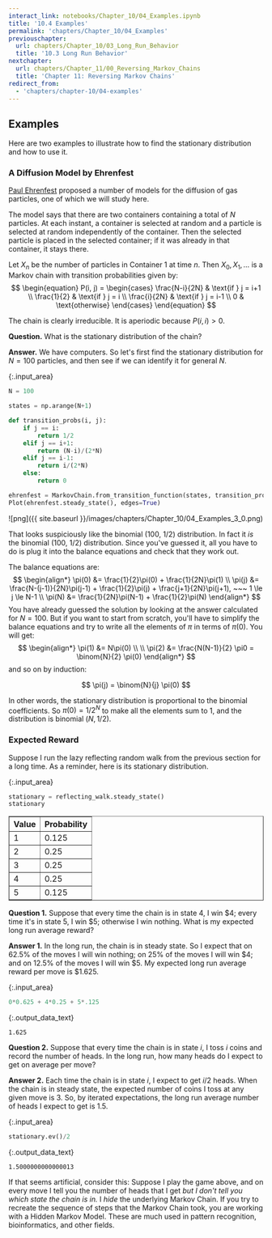 ```yaml
---
interact_link: notebooks/Chapter_10/04_Examples.ipynb
title: '10.4 Examples'
permalink: 'chapters/Chapter_10/04_Examples'
previouschapter:
  url: chapters/Chapter_10/03_Long_Run_Behavior
  title: '10.3 Long Run Behavior'
nextchapter:
  url: chapters/Chapter_11/00_Reversing_Markov_Chains
  title: 'Chapter 11: Reversing Markov Chains'
redirect_from:
  - 'chapters/chapter-10/04-examples'
---
```


## Examples

Here are two examples to illustrate how to find the stationary distribution and how to use it.

### A Diffusion Model by Ehrenfest
[Paul Ehrenfest](https://en.wikipedia.org/wiki/Paul_Ehrenfest) proposed a number of models for the diffusion of gas particles, one of which we will study here.

The model says that there are two containers containing a total of $N$ particles. At each instant, a container is selected at random and a particle is selected at random independently of the container. Then the selected particle is placed in the selected container; if it was already in that container, it stays there.

Let $X_n$ be the number of particles in Container 1 at time $n$. Then $X_0, X_1, \ldots$ is a Markov chain with transition probabilities given by:
$$
\begin{equation}
P(i, j) = 
 \begin{cases} 
      \frac{N-i}{2N} & \text{if } j = i+1 \\
      \frac{1}{2} & \text{if } j = i \\
      \frac{i}{2N} & \text{if } j = i-1 \\
      0 & \text{otherwise}
   \end{cases}
\end{equation}
$$

The chain is clearly irreducible. It is aperiodic because $P(i, i) > 0$.

**Question.** What is the stationary distribution of the chain? 

**Answer.** We have computers. So let's first find the stationary distribution for $N=100$ particles, and then see if we can identify it for general $N$.


{:.input_area}
```python
N = 100

states = np.arange(N+1)

def transition_probs(i, j):
    if j == i:
        return 1/2
    elif j == i+1:
        return (N-i)/(2*N)
    elif j == i-1:
        return i/(2*N)
    else:
        return 0

ehrenfest = MarkovChain.from_transition_function(states, transition_probs)
Plot(ehrenfest.steady_state(), edges=True)
```


![png]({{ site.baseurl }}/images/chapters/Chapter_10/04_Examples_3_0.png)


That looks suspiciously like the binomial (100, 1/2) distribution. In fact it *is* the binomial (100, 1/2) distribution. Since you've guessed it, all you have to do is plug it into the balance equations and check that they work out. 

The balance equations are:
$$
\begin{align*}
\pi(0) &= \frac{1}{2}\pi(0) + \frac{1}{2N}\pi(1) \\
\pi(j) &= \frac{N-(j-1)}{2N}\pi(j-1) + \frac{1}{2}\pi(j) + \frac{j+1}{2N}\pi(j+1), ~~~ 1 \le j \le N-1 \\
\pi(N) &= \frac{1}{2N}\pi(N-1) + \frac{1}{2}\pi(N)
\end{align*}
$$
You have already guessed the solution by looking at the answer calculated for $N=100$. But if you want to start from scratch, you'll have to simplify the balance equations and try to write all the elements of $\pi$ in terms of $\pi(0)$. You will get:
$$
\begin{align*}
\pi(1) &= N\pi(0) \\ \\
\pi(2) &= \frac{N(N-1)}{2} \pi0 = \binom{N}{2} \pi(0)
\end{align*}
$$
and so on by induction:

$$
\pi(j) = \binom{N}{j} \pi(0)
$$

In other words, the stationary distribution is proportional to the binomial coefficients. So $\pi(0) = 1/2^N$ to make all the elements sum to 1, and the distribution is binomial $(N, 1/2)$.

### Expected Reward
Suppose I run the lazy reflecting random walk from the previous section for a long time. As a reminder, here is its stationary distribution.


{:.input_area}
```python
stationary = reflecting_walk.steady_state()
stationary
```




<div markdown="0">
<table border="1" class="dataframe">
    <thead>
        <tr>
            <th>Value</th> <th>Probability</th>
        </tr>
    </thead>
    <tbody>
        <tr>
            <td>1    </td> <td>0.125      </td>
        </tr>
        <tr>
            <td>2    </td> <td>0.25       </td>
        </tr>
        <tr>
            <td>3    </td> <td>0.25       </td>
        </tr>
        <tr>
            <td>4    </td> <td>0.25       </td>
        </tr>
        <tr>
            <td>5    </td> <td>0.125      </td>
        </tr>
    </tbody>
</table>
</div>



**Question 1.** Suppose that every time the chain is in state 4, I win $\$4$; every time it's in state 5, I win $\$5$; otherwise I win nothing. What is my expected long run average reward?

**Answer 1.** In the long run, the chain is in steady state. So I expect that on 62.5% of the moves I will win nothing; on 25% of the moves I will win $\$4$; and on 12.5% of the moves I will win $\$5$. My expected long run average reward per move is $\$1.625$.


{:.input_area}
```python
0*0.625 + 4*0.25 + 5*.125
```




{:.output_data_text}
```
1.625
```



**Question 2.** Suppose that every time the chain is in state $i$, I toss $i$ coins and record the number of heads. In the long run, how many heads do I expect to get on average per move?

**Answer 2.** Each time the chain is in state $i$, I expect to get $i/2$ heads. When the chain is in steady state, the expected number of coins I toss at any given move is 3. So, by iterated expectations, the long run average number of heads I expect to get is 1.5.


{:.input_area}
```python
stationary.ev()/2
```




{:.output_data_text}
```
1.5000000000000013
```



If that seems artificial, consider this: Suppose I play the game above, and on every move I tell you the number of heads that I get *but I don't tell you which state the chain is in.* I *hide* the underlying Markov Chain. If you try to recreate the sequence of steps that the Markov Chain took, you are working with a Hidden Markov Model. These are much used in pattern recognition, bioinformatics, and other fields.
